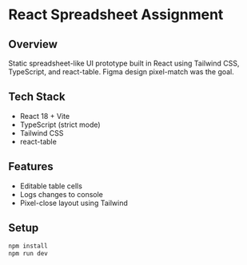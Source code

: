 # React Spreadsheet Assignment

## Overview
Static spreadsheet-like UI prototype built in React using Tailwind CSS, TypeScript, and react-table. Figma design pixel-match was the goal.

## Tech Stack
- React 18 + Vite
- TypeScript (strict mode)
- Tailwind CSS
- react-table

## Features
- Editable table cells
- Logs changes to console
- Pixel-close layout using Tailwind

## Setup
```bash
npm install
npm run dev

